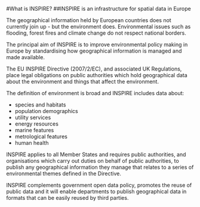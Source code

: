 #What is INSPIRE?
##INSPIRE is an infrastructure for spatial data in Europe

The geographical information held by European countries does not currently join up - but the environment does. Environmental issues such as flooding, forest fires and climate change do not respect national borders.

The principal aim of INSPIRE is to improve environmental policy making in Europe by standardising how geographical information is managed and made available.

The EU INSPIRE Directive (2007/2/EC), and associated UK Regulations, place legal obligations on public authorities which hold geographical data about the environment and things that affect the environment. 

The definition of environment is broad and INSPIRE includes data about:

* species and habitats
* population demographics
* utility services
* energy resources
* marine features
* metrological features
* human health

INSPIRE applies to all Member States and requires public authorities, and organisations which carry out duties on behalf of public authorities, to publish any geographical information they manage that relates to a series of environmental themes defined in the Directive.

INSPIRE complements government open data policy, promotes the reuse of public data and it will enable departments to publish geographical data in formats that can be easily reused by third parties.